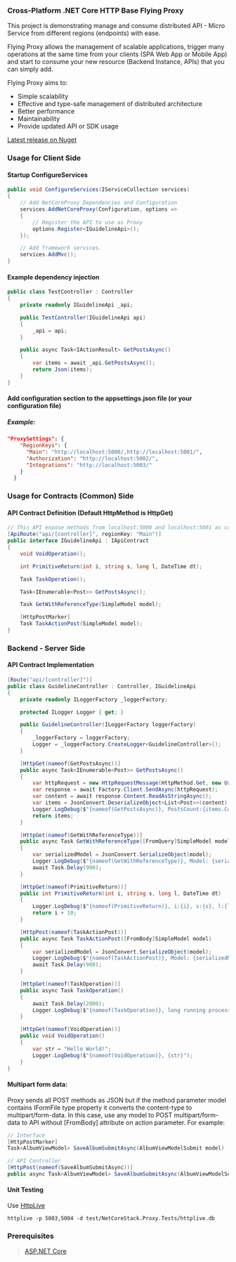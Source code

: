 ### Cross-Platform .NET Core HTTP Base Flying Proxy

This project is demonstrating manage and consume distributed API - Micro Service 
from different regions (endpoints) with ease. 

Flying Proxy allows the management of scalable applications, trigger many operations at the same time from your clients (SPA Web App or Mobile App) and 
start to consume your new resource (Backend Instance, APIs) that you can simply add.

Flying Proxy aims to:
- Simple scalability
- Effective and type-safe management of distributed architecture
- Better performance
- Maintainability
- Provide updated API or SDK usage

[Latest release on Nuget](https://www.nuget.org/packages/NetCoreStack.Proxy/)

### Usage for Client Side

#### Startup ConfigureServices
```csharp
public void ConfigureServices(IServiceCollection services)
{
    // Add NetCoreProxy Dependencies and Configuration
    services.AddNetCoreProxy(Configuration, options =>
    {
        // Register the API to use as Proxy
        options.Register<IGuidelineApi>();
    });

    // Add framework services.
    services.AddMvc();
}
```

#### Example dependency injection
```csharp
public class TestController : Controller
{
    private readonly IGuidelineApi _api;

    public TestController(IGuidelineApi api)
    {
        _api = api;
    }

    public async Task<IActionResult> GetPostsAsync()
    {
        var items = await _api.GetPostsAsync();
        return Json(items);
    }
}
```

#### Add configuration section to the appsettings.json file (or your configuration file)
##### Example:
```json
"ProxySettings": {
    "RegionKeys": {
      "Main": "http://localhost:5000/,http://localhost:5001/",
      "Authorization": "http://localhost:5002/",
      "Integrations": "http://localhost:5003/"
    }
  }
```

### Usage for Contracts (Common) Side

#### API Contract Definition (Default HttpMethod is HttpGet)
```csharp
// This API expose methods from localhost:5000 and localhost:5001 as configured on ProxySettings
[ApiRoute("api/[controller]", regionKey: "Main")]
public interface IGuidelineApi : IApiContract
{
    void VoidOperation();

    int PrimitiveReturn(int i, string s, long l, DateTime dt);

    Task TaskOperation();

    Task<IEnumerable<Post>> GetPostsAsync();

    Task GetWithReferenceType(SimpleModel model);

    [HttpPostMarker]
    Task TaskActionPost(SimpleModel model);
}
```

### Backend - Server Side
#### API Contract Implementation
```csharp
[Route("api/[controller]")]
public class GuidelineController : Controller, IGuidelineApi
{
    private readonly ILoggerFactory _loggerFactory;

    protected ILogger Logger { get; }

    public GuidelineController(ILoggerFactory loggerFactory)
    {
        _loggerFactory = loggerFactory;
        Logger = _loggerFactory.CreateLogger<GuidelineController>();
    }

    [HttpGet(nameof(GetPostsAsync))]
    public async Task<IEnumerable<Post>> GetPostsAsync()
    {
        var httpRequest = new HttpRequestMessage(HttpMethod.Get, new Uri("https://jsonplaceholder.typicode.com/posts"));
        var response = await Factory.Client.SendAsync(httpRequest);
        var content = await response.Content.ReadAsStringAsync();
        var items = JsonConvert.DeserializeObject<List<Post>>(content);
        Logger.LogDebug($"{nameof(GetPostsAsync)}, PostsCount:{items.Count}");
        return items;
    }

    [HttpGet(nameof(GetWithReferenceType))]
    public async Task GetWithReferenceType([FromQuery]SimpleModel model)
    {
        var serializedModel = JsonConvert.SerializeObject(model);
        Logger.LogDebug($"{nameof(GetWithReferenceType)}, Model: {serializedModel}");
        await Task.Delay(900);
    }

    [HttpGet(nameof(PrimitiveReturn))]
    public int PrimitiveReturn(int i, string s, long l, DateTime dt)
    {
        Logger.LogDebug($"{nameof(PrimitiveReturn)}, i:{i}, s:{s}, l:{l}, dt:{dt}");
        return i + 10;
    }

    [HttpPost(nameof(TaskActionPost))]
    public async Task TaskActionPost([FromBody]SimpleModel model)
    {
        var serializedModel = JsonConvert.SerializeObject(model);
        Logger.LogDebug($"{nameof(TaskActionPost)}, Model: {serializedModel}");
        await Task.Delay(900);
    }

    [HttpGet(nameof(TaskOperation))]
    public async Task TaskOperation()
    {
        await Task.Delay(2000);
        Logger.LogDebug($"{nameof(TaskOperation)}, long running process completed!");
    }

    [HttpGet(nameof(VoidOperation))]
    public void VoidOperation()
    {
        var str = "Hello World!";
        Logger.LogDebug($"{nameof(VoidOperation)}, {str}");
    }
}
```

#### Multipart form data:
Proxy sends all POST methods as JSON but if the method parameter model contains IFormFile type property it converts the content-type to multipart/form-data. In this case, use any model to POST multipart/form-data to API without [FromBody] attribute on action parameter. For example:

```csharp
// Interface
[HttpPostMarker]
Task<AlbumViewModel> SaveAlbumSubmitAsync(AlbumViewModelSubmit model)    
```

```csharp
// API Controller
[HttpPost(nameof(SaveAlbumSubmitAsync))]
public async Task<AlbumViewModel> SaveAlbumSubmitAsync(AlbumViewModelSubmit model)  
```

#### Unit Testing
Use [HttpLive](https://github.com/gencebay/httplive)

	httplive -p 5003,5004 -d test/NetCoreStack.Proxy.Tests/httplive.db


### Prerequisites
> [ASP.NET Core](https://github.com/aspnet/Home)